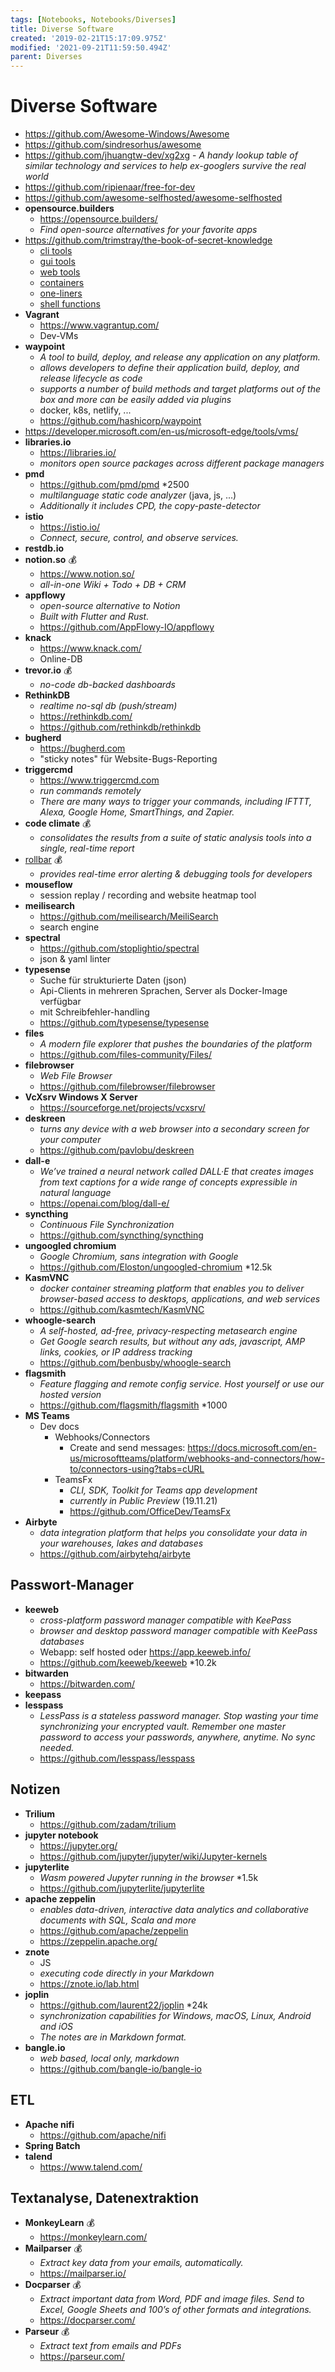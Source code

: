 ```yaml
---
tags: [Notebooks, Notebooks/Diverses]
title: Diverse Software
created: '2019-02-21T15:17:09.975Z'
modified: '2021-09-21T11:59:50.494Z'
parent: Diverses
---
```


# Diverse Software
- https://github.com/Awesome-Windows/Awesome
- https://github.com/sindresorhus/awesome
- https://github.com/jhuangtw-dev/xg2xg - *A handy lookup table of similar technology and services to help ex-googlers survive the real world*
- https://github.com/ripienaar/free-for-dev
- https://github.com/awesome-selfhosted/awesome-selfhosted
- **opensource.builders**
  - https://opensource.builders/
  - *Find open-source alternatives for your favorite apps*
- https://github.com/trimstray/the-book-of-secret-knowledge
  - [cli tools](https://github.com/trimstray/the-book-of-secret-knowledge#cli-tools-toc)
  - [gui tools](https://github.com/trimstray/the-book-of-secret-knowledge#gui-tools-toc)
  - [web tools](https://github.com/trimstray/the-book-of-secret-knowledge#web-tools-toc)
  - [containers](https://github.com/trimstray/the-book-of-secret-knowledge#containersorchestration-toc)
  - [one-liners](https://github.com/trimstray/the-book-of-secret-knowledge#one-liners-toc)
  - [shell functions](https://github.com/trimstray/the-book-of-secret-knowledge#shell-functions-toc)
- **Vagrant**
  - https://www.vagrantup.com/
  - Dev-VMs
- **waypoint**
  - *A tool to build, deploy, and release any application on any platform.*
  - *allows developers to define their application build, deploy, and release lifecycle as code*
  - *supports a number of build methods and target platforms out of the box and more can be easily added via plugins*
  - docker, k8s, netlify, ...
  - https://github.com/hashicorp/waypoint
- https://developer.microsoft.com/en-us/microsoft-edge/tools/vms/
- **libraries.io**
  - https://libraries.io/ 
  - *monitors open source packages across different package managers*
- **pmd**
  - https://github.com/pmd/pmd *2500
  - *multilanguage static code analyzer* (java, js, ...)
  - *Additionally it includes CPD, the copy-paste-detector*
- **istio**
  - https://istio.io/
  - *Connect, secure, control, and observe services.*
- **restdb.io**
- **notion.so** 💰
  - https://www.notion.so/
  - *all-in-one Wiki + Todo + DB + CRM*
- **appflowy**
  - *open-source alternative to Notion*
  - *Built with Flutter and Rust.*
  - <https://github.com/AppFlowy-IO/appflowy>
- **knack**
  - https://www.knack.com/
  - Online-DB
- **trevor.io** 💰
  - *no-code db-backed dashboards*
- **RethinkDB**
  - *realtime no-sql db (push/stream)*
  - https://rethinkdb.com/
  - https://github.com/rethinkdb/rethinkdb
- **bugherd**
  - https://bugherd.com
  - "sticky notes" für Website-Bugs-Reporting
- **triggercmd**
  - https://www.triggercmd.com
  - *run commands remotely*
  - *There are many ways to trigger your commands, including IFTTT, Alexa, Google Home, SmartThings, and Zapier.*
- **code climate** 💰
  - *consolidates the results from a suite of static analysis tools into a single, real-time report*
- [rollbar](https://rollbar.com/) 💰
  - *provides real-time error alerting & debugging tools for developers*
- **mouseflow**
  - session replay / recording and website heatmap tool
- **meilisearch**
  - https://github.com/meilisearch/MeiliSearch
  - search engine
- **spectral**
  - https://github.com/stoplightio/spectral
  - json & yaml linter
- **typesense**
  - Suche für strukturierte Daten (json)
  - Api-Clients in mehreren Sprachen, Server als Docker-Image verfügbar
  - mit Schreibfehler-handling
  - https://github.com/typesense/typesense
- **files**
  - *A modern file explorer that pushes the boundaries of the platform*
  - <https://github.com/files-community/Files/>
- **filebrowser**
  - *Web File Browser*
  - https://github.com/filebrowser/filebrowser
- **VcXsrv Windows X Server**
  - https://sourceforge.net/projects/vcxsrv/
- **deskreen**
  - *turns any device with a web browser into a secondary screen for your computer*
  - https://github.com/pavlobu/deskreen
- **dall-e**
  - *We’ve trained a neural network called DALL·E that creates images from text captions for a wide range of concepts expressible in natural language*
  - https://openai.com/blog/dall-e/
- **syncthing**
  - *Continuous File Synchronization*
  - https://github.com/syncthing/syncthing
- **ungoogled chromium**
  - *Google Chromium, sans integration with Google*
  - https://github.com/Eloston/ungoogled-chromium *12.5k
- **KasmVNC**
  - *docker container streaming platform that enables you to deliver browser-based access to desktops, applications, and web services*
  - https://github.com/kasmtech/KasmVNC
- **whoogle-search**
  - *A self-hosted, ad-free, privacy-respecting metasearch engine*
  - *Get Google search results, but without any ads, javascript, AMP links, cookies, or IP address tracking*
  - https://github.com/benbusby/whoogle-search
- **flagsmith**
  - *Feature flagging and remote config service. Host yourself or use our hosted version*
  - https://github.com/flagsmith/flagsmith *1000
- **MS Teams**
  - Dev docs
    - Webhooks/Connectors
      - Create and send messages: <https://docs.microsoft.com/en-us/microsoftteams/platform/webhooks-and-connectors/how-to/connectors-using?tabs=cURL>
    - TeamsFx
      - *CLI, SDK, Toolkit for Teams app development*
      - *currently in Public Preview* (19.11.21)
      - <https://github.com/OfficeDev/TeamsFx>
- **Airbyte**
  - *data integration platform that helps you consolidate your data in your warehouses, lakes and databases*
  - <https://github.com/airbytehq/airbyte>


## Passwort-Manager
- **keeweb**
  - *cross-platform password manager compatible with KeePass*
  - *browser and desktop password manager compatible with KeePass databases*
  - Webapp: self hosted oder https://app.keeweb.info/
  - https://github.com/keeweb/keeweb *10.2k
- **bitwarden**
  - https://bitwarden.com/
- **keepass**
- **lesspass**
  - *LessPass is a stateless password manager. Stop wasting your time synchronizing your encrypted vault. Remember one master password to access your passwords, anywhere, anytime. No sync needed.*
   - https://github.com/lesspass/lesspass


## Notizen
- **Trilium**
  - https://github.com/zadam/trilium
- **jupyter notebook**
  - https://jupyter.org/
  - https://github.com/jupyter/jupyter/wiki/Jupyter-kernels
- **jupyterlite**
  - *Wasm powered Jupyter running in the browser* *1.5k
  - https://github.com/jupyterlite/jupyterlite
- **apache zeppelin**
  - *enables data-driven, interactive data analytics and collaborative documents with SQL, Scala and more*
  - https://github.com/apache/zeppelin
  - https://zeppelin.apache.org/
- **znote**
  - JS
  - *executing code directly in your Markdown*
  - https://znote.io/lab.html
- **joplin**
  - https://github.com/laurent22/joplin *24k
  - *synchronization capabilities for Windows, macOS, Linux, Android and iOS*
  - *The notes are in Markdown format.*
- **bangle.io**
  - *web based, local only, markdown*
  - <https://github.com/bangle-io/bangle-io>


## ETL
- **Apache nifi**
  - <https://github.com/apache/nifi>
- **Spring Batch**
- **talend**
  - <https://www.talend.com/>


## Textanalyse, Datenextraktion
- **MonkeyLearn** 💰
  - <https://monkeylearn.com/>
- **Mailparser** 💰
  - *Extract key data from your emails, automatically.*
  - <https://mailparser.io/>
- **Docparser** 💰
  - *Extract important data from Word, PDF and image files. Send to Excel, Google Sheets and 100’s of other formats and integrations.*
  - <https://docparser.com/>
- **Parseur** 💰
  - *Extract text from emails and PDFs*
  - <https://parseur.com/>